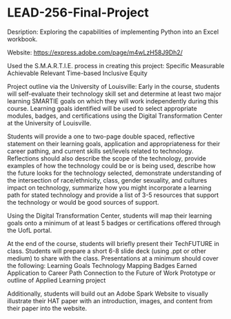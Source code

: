 # LEAD-256-Final-Project
Desription: Exploring the capabilities of implementing Python into an Excel workbook.

Website: https://express.adobe.com/page/m4wLzH58J9Dh2/ 

Used the S.M.A.R.T.I.E. process in creating this project:
Specific
Measurable
Achievable
Relevant
Time-based
Inclusive
Equity

Project outline via the University of Louisville:
Early in the course, students will self-evaluate their technology skill set and determine at least 
two major learning SMARTIE goals on which they will work independently during this course. Learning 
goals identified will be used to select appropriate modules, badges, and certifications using the 
Digital Transformation Center at the University of Louisville.
 
Students will provide a one to two-page double spaced, reflective statement on their learning goals, 
application and appropriateness for their career pathing, and current skills set/levels related to 
technology. Reflections should also describe the scope of the technology, provide examples of how 
the technology could be or is being used, describe how the future looks for the technology selected, 
demonstrate understanding of the intersection of race/ethnicity, class, gender sexuality, and cultures 
impact on technology,  summarize how you might incorporate a learning path for stated technology and 
provide a list of 3-5 resources that support the technology or would be good sources of support.
 
Using the Digital Transformation Center, students will map their learning goals onto a minimum of at 
least 5 badges or certifications offered through the UofL portal.
 
At the end of the course, students will briefly present their TechFUTURE in class. Students will prepare 
a short 6-8 slide deck (using .ppt or other medium) to share with the class. Presentations at a minimum 
should cover the following:
Learning Goals
Technology Mapping
Badges Earned
Application to Career Path
Connection to the Future of Work
Prototype or outline of Applied Learning project

Additionally, students will build out an Adobe Spark Website to visually illustrate their HAT paper 
with an introduction, images, and content from their paper into the website.
